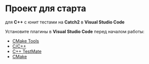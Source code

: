  

# Проект для старта

для **C++** с юнит тестами на **Catch2** в **Visual Studio Code** 



Установите плагины в **Visual Studio Code** перед началом работы:

- [CMake Tools](https://marketplace.visualstudio.com/items?itemName=ms-vscode.cmake-tools)
- [C/C++](https://marketplace.visualstudio.com/items?itemName=ms-vscode.cpptools)
- [C++ TestMate](https://marketplace.visualstudio.com/items?itemName=matepek.vscode-catch2-test-adapter)
- [CMake](https://marketplace.visualstudio.com/items?itemName=twxs.cmake)
